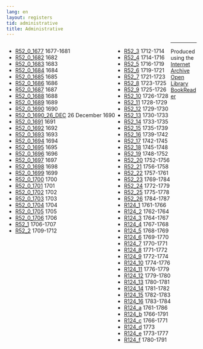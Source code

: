 ```yaml
---
lang: en
layout: registers
tid: administrative
title: Administrative
---
```


<ul style="float:left;">
<li><a href="R52_0_1677/index.html" target="bookreader">R52_0_1677</a> 1677-1681</li>
<li><a href="R52_0_1682/index.html" target="bookreader">R52_0_1682</a> 1682</li>
<li><a href="R52_0_1683/index.html" target="bookreader">R52_0_1683</a> 1683</li>
<li><a href="R52_0_1684/index.html" target="bookreader">R52_0_1684</a> 1684</li>
<li><a href="R52_0_1685/index.html" target="bookreader">R52_0_1685</a> 1685</li>
<li><a href="R52_0_1686/index.html" target="bookreader">R52_0_1686</a> 1686</li>
<li><a href="R52_0_1687/index.html" target="bookreader">R52_0_1687</a> 1687</li>
<li><a href="R52_0_1688/index.html" target="bookreader">R52_0_1688</a> 1688</li>
<li><a href="R52_0_1689/index.html" target="bookreader">R52_0_1689</a> 1689</li>
<li><a href="R52_0_1690/index.html" target="bookreader">R52_0_1690</a> 1690</li>
<li><a href="R52_0_1690_26_DEC/index.html" target="bookreader">R52_0_1690_26_DEC</a> 26 December 1690</li>
<li><a href="R52_0_1691/index.html" target="bookreader">R52_0_1691</a> 1691</li>
<li><a href="R52_0_1692/index.html" target="bookreader">R52_0_1692</a> 1692</li>
<li><a href="R52_0_1693/index.html" target="bookreader">R52_0_1693</a> 1693</li>
<li><a href="R52_0_1694/index.html" target="bookreader">R52_0_1694</a> 1694</li>
<li><a href="R52_0_1695/index.html" target="bookreader">R52_0_1695</a> 1695</li>
<li><a href="R52_0_1696/index.html" target="bookreader">R52_0_1696</a> 1696</li>
<li><a href="R52_0_1697/index.html" target="bookreader">R52_0_1697</a> 1697</li>
<li><a href="R52_0_1698/index.html" target="bookreader">R52_0_1698</a> 1698</li>
<li><a href="R52_0_1699/index.html" target="bookreader">R52_0_1699</a> 1699</li>
<li><a href="R52_0_1700/index.html" target="bookreader">R52_0_1700</a> 1700</li>
<li><a href="R52_0_1701/index.html" target="bookreader">R52_0_1701</a> 1701</li>
<li><a href="R52_0_1702/index.html" target="bookreader">R52_0_1702</a> 1702</li>
<li><a href="R52_0_1703/index.html" target="bookreader">R52_0_1703</a> 1703</li>
<li><a href="R52_0_1704/index.html" target="bookreader">R52_0_1704</a> 1704</li>
<li><a href="R52_0_1705/index.html" target="bookreader">R52_0_1705</a> 1705</li>
<li><a href="R52_0_1706/index.html" target="bookreader">R52_0_1706</a> 1706</li>
<li><a href="R52_1/index.html" target="bookreader">R52_1</a> 1706-1707</li>
<li><a href="R52_2/index.html" target="bookreader">R52_2</a> 1709-1712</li>
</ul>

<ul style="float:left;">
<li><a href="R52_3/index.html" target="bookreader">R52_3</a> 1712-1714</li>
<li><a href="R52_4/index.html" target="bookreader">R52_4</a> 1714-1716</li>
<li><a href="R52_5/index.html" target="bookreader">R52_5</a> 1716-1719</li>
<li><a href="R52_6/index.html" target="bookreader">R52_6</a> 1719-1721</li>
<li><a href="R52_7/index.html" target="bookreader">R52_7</a> 1721-1723</li>
<li><a href="R52_8/index.html" target="bookreader">R52_8</a> 1723-1725</li>
<li><a href="R52_9/index.html" target="bookreader">R52_9</a> 1725-1726</li>
<li><a href="R52_10/index.html" target="bookreader">R52_10</a> 1726-1728</li>
<li><a href="R52_11/index.html" target="bookreader">R52_11</a> 1728-1729</li>
<li><a href="R52_12/index.html" target="bookreader">R52_12</a> 1729-1730</li>
<li><a href="R52_13/index.html" target="bookreader">R52_13</a> 1730-1733</li>
<li><a href="R52_14/index.html" target="bookreader">R52_14</a> 1733-1735</li>
<li><a href="R52_15/index.html" target="bookreader">R52_15</a> 1735-1739</li>
<li><a href="R52_16/index.html" target="bookreader">R52_16</a> 1739-1742</li>
<li><a href="R52_17/index.html" target="bookreader">R52_17</a> 1742-1745</li>
<li><a href="R52_18/index.html" target="bookreader">R52_18</a> 1745-1748</li>
<li><a href="R52_19/index.html" target="bookreader">R52_19</a> 1748-1752</li>
<li><a href="R52_20/index.html" target="bookreader">R52_20</a> 1752-1756</li>
<li><a href="R52_21/index.html" target="bookreader">R52_21</a> 1756-1758</li>
<li><a href="R52_22/index.html" target="bookreader">R52_22</a> 1757-1761</li>
<li><a href="R52_23/index.html" target="bookreader">R52_23</a> 1769-1784</li>
<li><a href="R52_24/index.html" target="bookreader">R52_24</a> 1772-1779</li>
<li><a href="R52_25/index.html" target="bookreader">R52_25</a> 1775-1778</li>
<li><a href="R52_26/index.html" target="bookreader">R52_26</a> 1784-1787</li>
<li><a href="R124_1/index.html" target="bookreader">R124_1</a> 1761-1766</li>
<li><a href="R124_2/index.html" target="bookreader">R124_2</a> 1762-1764</li>
<li><a href="R124_3/index.html" target="bookreader">R124_3</a> 1764-1767</li>
<li><a href="R124_4/index.html" target="bookreader">R124_4</a> 1767-1768</li>
<li><a href="R124_5/index.html" target="bookreader">R124_5</a> 1768-1769</li>
<li><a href="R124_6/index.html" target="bookreader">R124_6</a> 1769-1770</li>
<li><a href="R124_7/index.html" target="bookreader">R124_7</a> 1770-1771</li>
<li><a href="R124_8/index.html" target="bookreader">R124_8</a> 1771-1772</li>
<li><a href="R124_9/index.html" target="bookreader">R124_9</a> 1772-1774</li>
<li><a href="R124_10/index.html" target="bookreader">R124_10</a> 1774-1776</li>
<li><a href="R124_11/index.html" target="bookreader">R124_11</a> 1776-1779</li>
<li><a href="R124_12/index.html" target="bookreader">R124_12</a> 1779-1780</li>
<li><a href="R124_13/index.html" target="bookreader">R124_13</a> 1780-1781</li>
<li><a href="R124_14/index.html" target="bookreader">R124_14</a> 1781-1782</li>
<li><a href="R124_15/index.html" target="bookreader">R124_15</a> 1782-1783</li>
<li><a href="R124_16/index.html" target="bookreader">R124_16</a> 1783-1784</li>
<li><a href="R124_a/index.html" target="bookreader">R124_a</a> 1761-1786</li>
<li><a href="R124_b/index.html" target="bookreader">R124_b</a> 1766-1791</li>
<li><a href="R124_c/index.html" target="bookreader">R124_c</a> 1766-1771</li>
<li><a href="R124_d/index.html" target="bookreader">R124_d</a> 1773</li>
<li><a href="R124_e/index.html" target="bookreader">R124_e</a> 1773-1777</li>
<li><a href="R124_f/index.html" target="bookreader">R124_f</a> 1780-1791</li>
</ul>

<hr>

<p>
Produced using the <a href="http://internetarchive.org" target="_blank">Internet Archive</a> <a href="http://openlibrary.org/dev/docs/bookreader" target="_blank">Open Library BookReader</a>
</p>
